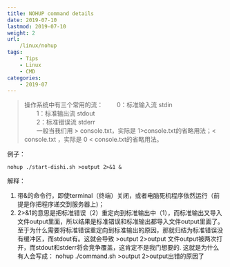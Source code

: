 ```yaml
---
title: NOHUP command details 
date: 2019-07-10
lastmod: 2019-07-10 
weight: 2
url:
    /linux/nohup
tags:
    - Tips  
    - Linux
    - CMD
categories:
    - 2019-07
---
```



>操作系统中有三个常用的流：
>　　0：标准输入流 stdin	
>　　1：标准输出流 stdout	
>　　2：标准错误流 stderr	
>　　一般当我们用 > console.txt，实际是 1>console.txt的省略用法；< console.txt ，实际是 0 < console.txt的省略用法。	
  
例子：   
```
nohup ./start-dishi.sh >output 2>&1 &
```

解释：	

 1. 带&的命令行，即使terminal（终端）关闭，或者电脑死机程序依然运行（前提是你把程序递交到服务器上)； 
 2. 2>&1的意思是把标准错误（2）重定向到标准输出中（1），而标准输出又导入文件output里面，所以结果是标准错误和标准输出都导入文件output里面了。 至于为什么需要将标准错误重定向到标准输出的原因，那就归结为标准错误没有缓冲区，而stdout有。这就会导致 >output 2>output 文件output被两次打开，而stdout和stderr将会竞争覆盖，这肯定不是我门想要的. 这就是为什么有人会写成： nohup ./command.sh >output 2>output出错的原因了
